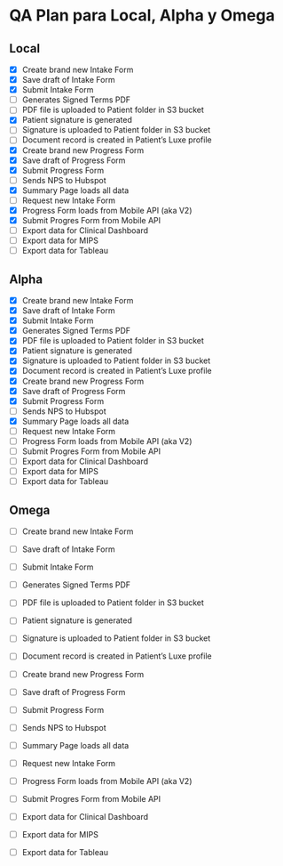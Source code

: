 # QA Plan para Local, Alpha y Omega

## Local

- [x] Create brand new Intake Form
- [x] Save draft of Intake Form
- [x] Submit Intake Form
- [ ] Generates Signed Terms PDF
- [ ] PDF file is uploaded to Patient folder in S3 bucket
- [x] Patient signature is generated
- [ ] Signature is uploaded to Patient folder in S3 bucket
- [ ] Document record is created in Patient’s Luxe profile
- [x] Create brand new Progress Form
- [x] Save draft of Progress Form
- [x] Submit Progress Form
- [ ] Sends NPS to Hubspot
- [x] Summary Page loads all data
- [ ] Request new Intake Form
- [x] Progress Form loads from Mobile API (aka V2)
- [x] Submit Progres Form from Mobile API
- [ ] Export data for Clinical Dashboard
- [ ] Export data for MIPS
- [ ] Export data for Tableau

## Alpha

- [x] Create brand new Intake Form
- [x] Save draft of Intake Form
- [x] Submit Intake Form
- [x] Generates Signed Terms PDF
- [x] PDF file is uploaded to Patient folder in S3 bucket
- [x] Patient signature is generated
- [x] Signature is uploaded to Patient folder in S3 bucket
- [x] Document record is created in Patient’s Luxe profile
- [x] Create brand new Progress Form
- [x] Save draft of Progress Form
- [x] Submit Progress Form
- [ ] Sends NPS to Hubspot
- [x] Summary Page loads all data
- [ ] Request new Intake Form
- [ ] Progress Form loads from Mobile API (aka V2)
- [ ] Submit Progres Form from Mobile API
- [ ] Export data for Clinical Dashboard
- [ ] Export data for MIPS
- [ ] Export data for Tableau

## Omega

- [ ] Create brand new Intake Form
- [ ] Save draft of Intake Form
- [ ] Submit Intake Form
- [ ] Generates Signed Terms PDF
- [ ] PDF file is uploaded to Patient folder in S3 bucket
- [ ] Patient signature is generated
- [ ] Signature is uploaded to Patient folder in S3 bucket
- [ ] Document record is created in Patient’s Luxe profile
- [ ] Create brand new Progress Form
- [ ] Save draft of Progress Form
- [ ] Submit Progress Form
- [ ] Sends NPS to Hubspot
- [ ] Summary Page loads all data
- [ ] Request new Intake Form
- [ ] Progress Form loads from Mobile API (aka V2)
- [ ] Submit Progres Form from Mobile API
- [ ] Export data for Clinical Dashboard
- [ ] Export data for MIPS
- [ ] Export data for Tableau

